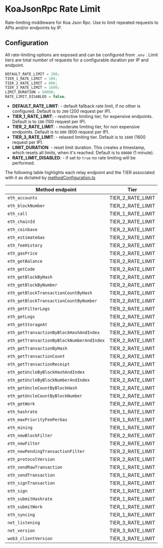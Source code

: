 # KoaJsonRpc Rate Limit

Rate-limiting middleware for Koa Json Rpc. Use to limit repeated requests to APIs and/or endpoints by IP.

## Configuration

All rate-limiting options are exposed and can be configured from `.env` .
Limit tiers are total number of requests for a configurable duration per IP and endpoint.

```js
DEFAULT_RATE_LIMIT = 200;
TIER_1_RATE_LIMIT = 100;
TIER_2_RATE_LIMIT = 800;
TIER_3_RATE_LIMIT = 1600;
LIMIT_DURATION = 60000;
RATE_LIMIT_DISABLED = false;
```

- **DEFAULT_RATE_LIMIT**: - default fallback rate limit, if no other is configured. Default is to `200` (200 request per IP).
- **TIER_1_RATE_LIMIT**: - restrictive limiting tier, for expensive endpoints. Default is to `100` (100 request per IP).
- **TIER_2_RATE_LIMIT**: - moderate limiting tier, for non expensive endpoints. Default is to `800` (800 request per IP).
- **TIER_3_RATE_LIMIT**: - relaxed limiting tier. Default is to `1600` (1600 request per IP).
- **LIMIT_DURATION**: - reset limit duration. This creates a timestamp, which resets all limits, when it's reached. Default is to `60000` (1 minute).
- **RATE_LIMIT_DISABLED**: - if set to `true` no rate limiting will be performed.

The following table highlights each relay endpoint and the TIER associated with it as dictated by [methodConfiguration.ts](/packages/server/src/koaJsonRpc/lib/methodConfiguration.ts)

| Method endpoint                           | Tier              |
|-------------------------------------------|-------------------|
| `eth_accounts`                            | TIER_2_RATE_LIMIT |
| `eth_blockNumber`                         | TIER_2_RATE_LIMIT |
| `eth_call`                                | TIER_1_RATE_LIMIT |
| `eth_chainId`                             | TIER_2_RATE_LIMIT |
| `eth_coinbase`                            | TIER_2_RATE_LIMIT |
| `eth_estimateGas`                         | TIER_2_RATE_LIMIT |
| `eth_feeHistory`                          | TIER_2_RATE_LIMIT |
| `eth_gasPrice`                            | TIER_2_RATE_LIMIT |
| `eth_getBalance`                          | TIER_2_RATE_LIMIT |
| `eth_getCode`                             | TIER_2_RATE_LIMIT |
| `eth_getBlockByHash`                      | TIER_2_RATE_LIMIT |
| `eth_getBlockByNumber`                    | TIER_2_RATE_LIMIT |
| `eth_getBlockTransactionCountByHash`      | TIER_2_RATE_LIMIT |
| `eth_getBlockTransactionCountByNumber`    | TIER_2_RATE_LIMIT |
| `eth_getFilterLogs`                       | TIER_2_RATE_LIMIT |
| `eth_getLogs`                             | TIER_2_RATE_LIMIT |
| `eth_getStorageAt`                        | TIER_2_RATE_LIMIT |
| `eth_getTransactionByBlockHashAndIndex`   | TIER_2_RATE_LIMIT |
| `eth_getTransactionByBlockNumberAndIndex` | TIER_2_RATE_LIMIT |
| `eth_getTransactionByHash`                | TIER_2_RATE_LIMIT |
| `eth_getTransactionCount`                 | TIER_2_RATE_LIMIT |
| `eth_getTransactionReceipt`               | TIER_2_RATE_LIMIT |
| `eth_getUncleByBlockHashAndIndex`         | TIER_2_RATE_LIMIT |
| `eth_getUncleByBlockNumberAndIndex`       | TIER_2_RATE_LIMIT |
| `eth_getUncleCountByBlockHash`            | TIER_2_RATE_LIMIT |
| `eth_getUncleCountByBlockNumber`          | TIER_2_RATE_LIMIT |
| `eth_getWork`                             | TIER_2_RATE_LIMIT |
| `eth_hashrate`                            | TIER_1_RATE_LIMIT |
| `eth_maxPriorityFeePerGas`                | TIER_1_RATE_LIMIT |
| `eth_mining`                              | TIER_1_RATE_LIMIT |
| `eth_newBlockFilter`                      | TIER_2_RATE_LIMIT |
| `eth_newFilter`                           | TIER_2_RATE_LIMIT |
| `eth_newPendingTransactionFilter`         | TIER_2_RATE_LIMIT |
| `eth_protocolVersion`                     | TIER_2_RATE_LIMIT |
| `eth_sendRawTransaction`                  | TIER_1_RATE_LIMIT |
| `eth_sendTransaction`                     | TIER_1_RATE_LIMIT |
| `eth_signTransaction`                     | TIER_1_RATE_LIMIT |
| `eth_sign`                                | TIER_1_RATE_LIMIT |
| `eth_submitHashrate`                      | TIER_1_RATE_LIMIT |
| `eth_submitWork`                          | TIER_1_RATE_LIMIT |
| `eth_syncing`                             | TIER_1_RATE_LIMIT |
| `net_listening`                           | TIER_3_RATE_LIMIT |
| `net_version`                             | TIER_3_RATE_LIMIT |
| `web3_clientVersion`                      | TIER_3_RATE_LIMIT |